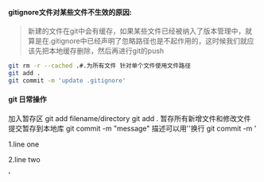 #### gitignore文件对某些文件不生效的原因:
> 新建的文件在git中会有缓存，如果某些文件已经被纳入了版本管理中，就算是在.gitignore中已经声明了忽略路径也是不起作用的，这时候我们就应该先把本地缓存删除，然后再进行git的push

```bash
git rm -r --cached .#.为所有文件 针对单个文件使用文件路径
git add .
git commit -m 'update .gitignore'

```
#### git 日常操作
加入暂存区 git add filename/directory 
git add . 暂存所有新增文件和修改文件
提交暂存到本地库
git commit -m "message"
描述可以用''换行
git commit -m '

1.line one

2.line two

'
